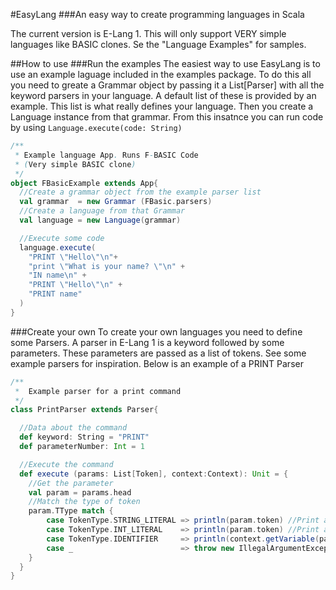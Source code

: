 #EasyLang
###An easy way to create programming languages in Scala

The current version is E-Lang 1. This will only support VERY simple languages like BASIC clones. Se the "Language Examples" for samples.

##How to use
###Run the examples
The easiest way to use EasyLang is to use an example laguage included in the examples package. To do this all you need to greate a Grammar object by passing it a List[Parser] with all the keyword parsers in your language. A default list of these is provided by an example. This list is what really defines your language. Then you create a Language instance from that grammar. From this insatnce you can run code by using `Language.execute(code: String)`

```scala
/**
 * Example language App. Runs F-BASIC Code
 * (Very simple BASIC clone)
 */
object FBasicExample extends App{
  //Create a grammar object from the example parser list
  val grammar  = new Grammar (FBasic.parsers)
  //Create a language from that Grammar
  val language = new Language(grammar)

  //Execute some code
  language.execute(
    "PRINT \"Hello\"\n"+
    "print \"What is your name? \"\n" +
    "IN name\n" +
    "PRINT \"Hello\"\n" +
    "PRINT name"
  )
}
```
###Create your own
To create your own languages you need to define some Parsers. A parser in E-Lang 1 is a keyword followed by some parameters. These parameters are passed as a list of tokens. See some example parsers for inspiration. Below is an example of a PRINT Parser

```scala
/**
 *  Example parser for a print command
 */
class PrintParser extends Parser{

  //Data about the command
  def keyword: String = "PRINT"
  def parameterNumber: Int = 1

  //Execute the command
  def execute (params: List[Token], context:Context): Unit = {
    //Get the parameter
    val param = params.head
    //Match the type of token
    param.TType match {
        case TokenType.STRING_LITERAL => println(param.token) //Print a string
        case TokenType.INT_LITERAL    => println(param.token) //Print an integer
        case TokenType.IDENTIFIER     => println(context.getVariable(param.token)) //Find the variable in the context
        case _                        => throw new IllegalArgumentException("Illegal arguments for PRINT keyword") //Cannot print any other type
    }
  }
}
```
